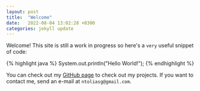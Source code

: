 ```yaml
---
layout: post
title:  "Welcome"
date:   2022-08-04 13:02:28 +0300
categories: jekyll update
---
```

Welcome! This site is still a work in progress so here's a `very` useful snippet of code: 

{% highlight java %}
System.out.println("Hello World!");
{% endhighlight %}

You can check out my [GitHub page][github-page] to check out my projects. If you want to contact me, send an e-mail at `ntoliasg@gmail.com`.

[github-page]: https://github.com/FriedImage/friedimage.github.io
